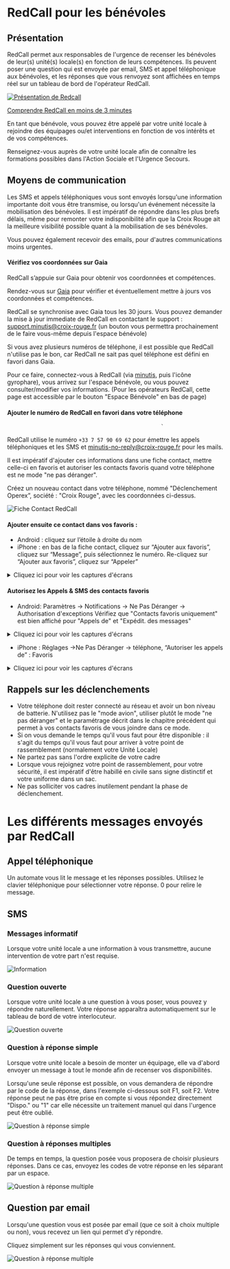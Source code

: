 # RedCall pour les bénévoles

## Présentation

RedCall permet aux responsables de l'urgence de recenser les bénévoles de leur(s) unité(s) locale(s) en fonction de leurs compétences. 
Ils peuvent poser une question qui est envoyée par email, SMS et appel téléphonique aux bénévoles, et les réponses que vous renvoyez sont affichées en temps réel sur un tableau de bord de l'opérateur RedCall.

[![Présentation de Redcall](https://img.youtube.com/vi/0g8YDprUqg8/0.jpg)](https://www.youtube.com/watch?v=0g8YDprUqg8)

[Comprendre RedCall en moins de 3 minutes](https://www.youtube.com/watch?v=0g8YDprUqg8)

En tant que bénévole, vous pouvez être appelé par votre unité locale à rejoindre des équipages ou/et interventions en fonction de vos intérêts et de vos compétences.

Renseignez-vous auprès de votre unité locale afin de connaître les formations possibles dans l'Action Sociale et l'Urgence Secours.

## Moyens de communication

Les SMS et appels téléphoniques vous sont envoyés lorsqu'une information importante doit vous être transmise, ou lorsqu'un événement nécessite la mobilisation des bénévoles.
Il est impératif de répondre dans les plus brefs délais, même pour remonter votre indisponibilité afin que la Croix Rouge ait la meilleure visibilité possible quant à la mobilisation de ses bénévoles.
 
Vous pouvez également recevoir des emails, pour d'autres communications moins urgentes.

#### Vérifiez vos coordonnées sur Gaia

RedCall s’appuie sur Gaia pour obtenir vos coordonnées et compétences.

Rendez-vous sur [Gaia](https://gaia.croix-rouge.fr) pour vérifier et éventuellement mettre à jours vos coordonnées et compétences.

RedCall se synchronise avec Gaia tous les 30 jours. Vous pouvez demander la mise à jour immediate de RedCall en contactant le support : [support.minutis@croix-rouge.fr](support.minutis@croix-rouge.fr) (un bouton vous permettra prochainement de le faire vous-même depuis l'espace bénévole)

Si vous avez plusieurs numéros de téléphone, il est possible que RedCall n'utilise pas le bon, car RedCall ne sait pas quel téléphone est défini en favori dans Gaia.

Pour ce faire, connectez-vous à RedCall (via [minutis](https://minutis.croix-rouge.fr), puis l'icône gyrophare), vous arrivez sur l'espace bénévole, ou vous pouvez consulter/modifier vos informations.
(Pour les opérateurs RedCall, cette page est accessible par le bouton "Espace Bénévole" en bas de page)

#### Ajouter le numéro de RedCall en favori dans votre téléphone
                                                      `
RedCall utilise le numéro `+33 7 57 90 69 62` pour émettre les appels téléphoniques et les SMS
et [minutis-no-reply@croix-rouge.fr](mailto:minutis-no-reply@croix-rouge.fr) pour les mails.

Il est impératif d'ajouter ces informations dans une fiche contact, mettre celle-ci en favoris et autoriser les contacts favoris quand votre téléphone est ne mode "ne pas déranger".

Créez un nouveau contact dans votre téléphone, nommé "Déclenchement Operex”, société : "Croix Rouge", avec les coordonnées ci-dessus.

![Fiche Contact RedCall](10-fiche-contact-redcall.jpg)

#### Ajouter ensuite ce contact dans vos favoris :
 * Android : cliquez sur l’étoile à droite du nom
 * iPhone : en bas de la fiche contact, cliquez sur “Ajouter aux favoris”, cliquez sur “Message”, puis sélectionnez le numéro. Re-cliquez sur “Ajouter aux favoris”, cliquez sur “Appeler”

<details>
  <summary>Cliquez ici pour voir les captures d'écrans</summary>

![Ajout en Favori étape 1](10-iphone-add-favorite.jpg)   

![Ajout en Favori étape 2](10-iphone-add-favorite-sms.jpg)

</details>

#### Autorisez les Appels & SMS des contacts favoris

 * Android: Paramètres -> Notifications -> Ne Pas Déranger -> Authorisation d'exceptions 
    Vérifiez que "Contacts favoris uniquement" est bien affiché pour "Appels de" et "Expédit. des messages"

<details>
  <summary>Cliquez ici pour voir les captures d'écrans</summary>

![Paramètres - iPhone - Ne Pas Déranger - 1](10-android-settings-1.jpg)

![Paramètres - iPhone - Ne Pas Déranger - 2](10-android-settings-2.jpg)

![Paramètres - iPhone - Ne Pas Déranger - 3](10-android-settings-3.jpg)

![Paramètres - iPhone - Ne Pas Déranger - 4](10-android-settings-4.jpg)

</details>

 * iPhone : Réglages ->Ne Pas Déranger -> téléphone, “Autoriser les appels de” : Favoris

<details>
  <summary>Cliquez ici pour voir les captures d'écrans</summary>

![Paramètres - iPhone - Ne Pas Déranger - 1](10-iphone-settings-1.jpg)

![Paramètres - iPhone - Ne Pas Déranger - 2](10-iphone-settings-2.jpg)

</details>

## Rappels sur les déclenchements

* Votre téléphone doit rester connecté au réseau et avoir un bon niveau de batterie. N'utilisez pas le "mode avion", utiliser plutôt le mode "ne pas déranger" et le paramétrage décrit dans le chapitre précédent qui permet à vos contacts favoris de vous joindre dans ce mode.
* Si on vous demande le temps qu'il vous faut pour être disponible : il s'agit du temps qu'il vous faut pour arriver à votre point de rassemblement (normalement votre Unité Locale)
* Ne partez pas sans l'ordre explicite de votre cadre
* Lorsque vous rejoignez votre point de rassemblement, pour votre sécurité, il est impératif d'être habillé en civile sans signe distinctif et votre uniforme dans un sac.
* Ne pas solliciter vos cadres inutilement pendant la phase de déclenchement.

# Les différents messages envoyés par RedCall

## Appel téléphonique

Un automate vous lit le message et les réponses possibles.
Utilisez le clavier téléphonique pour sélectionner votre réponse. 0 pour relire le message.

## SMS

### Messages informatif

Lorsque votre unité locale a une information à vous transmettre, aucune intervention de votre part n'est requise.

![Information](10-sms-info.png)

### Question ouverte

Lorsque votre unité locale a une question à vous poser, vous pouvez y répondre naturellement. Votre réponse apparaîtra automatiquement sur le tableau de bord de votre interlocuteur.

![Question ouverte](10-sms-ouvert.png)

### Question à réponse simple

Lorsque votre unité locale a besoin de monter un équipage, elle va d'abord envoyer un message à tout le monde afin de recenser vos disponibilités. 

Lorsqu'une seule réponse est possible, on vous demandera de répondre par le code de la réponse, dans l'exemple ci-dessous soit F1, soit F2. Votre réponse peut ne pas être prise en compte si vous répondez directement "Dispo." ou "1" car elle nécessite un traitement manuel qui dans l'urgence peut être oublié.

![Question à réponse simple](10-sms-simple.png)

### Question à réponses multiples

De temps en temps, la question posée vous proposera de choisir plusieurs réponses. Dans ce cas, envoyez les codes de votre réponse en les séparant par un espace.

![Question à réponse multiple](10-sms-multi.png)

## Question par email

Lorsqu'une question vous est posée par email (que ce soit à choix multiple ou non), vous recevez un lien qui permet d'y répondre.

Cliquez simplement sur les réponses qui vous conviennent.

![Question à réponse multiple](10-email-multi.png)

